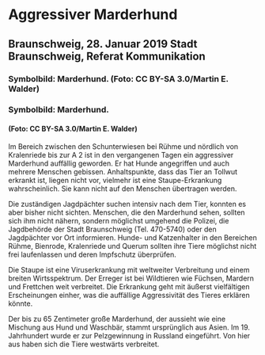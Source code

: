 # Aggressiver Marderhund ### 

## Braunschweig, 28. Januar 2019 Stadt Braunschweig, Referat Kommunikation
### Symbolbild: Marderhund. (Foto: CC BY-SA 3.0/Martin E. Walder)
### Symbolbild: Marderhund.
#### (Foto: CC BY-SA 3.0/Martin E. Walder)

<p> Im Bereich zwischen den Schunterwiesen bei Rühme und nördlich von Kralenriede bis zur A 2 ist in den vergangenen Tagen ein aggressiver Marderhund auffällig geworden. Er hat Hunde angegriffen und auch mehrere Menschen gebissen. Anhaltspunkte, dass das Tier an Tollwut erkrankt ist, liegen nicht vor, vielmehr ist eine Staupe-Erkrankung wahrscheinlich. Sie kann nicht auf den Menschen übertragen werden. <p>

<p> Die zuständigen Jagdpächter suchen intensiv nach dem Tier, konnten es aber bisher nicht sichten. Menschen, die den Marderhund sehen, sollten sich ihm nicht nähern, sondern möglichst umgehend die Polizei, die Jagdbehörde der Stadt Braunschweig (Tel. 470-5740) oder den Jagdpächter vor Ort informieren. Hunde- und Katzenhalter in den Bereichen Rühme, Bienrode, Kralenriede und Querum sollten ihre Tiere möglichst nicht frei laufenlassen und deren Impfschutz überprüfen. <p>

<p> Die Staupe ist eine Viruserkrankung mit weltweiter Verbreitung und einem breiten Wirtsspektrum. Der Erreger ist bei Wildtieren wie Füchsen, Mardern und Frettchen weit verbreitet. Die Erkrankung geht mit äußerst vielfältigen Erscheinungen einher, was die auffällige Aggressivität des Tieres erklären könnte.<p>

<p> Der bis zu 65 Zentimeter große Marderhund, der aussieht wie eine Mischung aus Hund und Waschbär, stammt ursprünglich aus Asien. Im 19. Jahrhundert wurde er zur Pelzgewinnung in Russland eingeführt. Von hier aus haben sich die Tiere westwärts verbreitet. <p>
 
